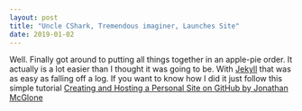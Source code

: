 ```yaml
---
layout: post
title: "Uncle CShark, Tremendous imaginer, Launches Site"
date: 2019-01-02
---
```


Well. Finally got around to putting all things together in an apple-pie order. It actually is a lot easier than I thought it was going to be. With [Jekyll](http://jekyllrb.com) that was as easy as falling off a log. If you want to know how I did it just follow this simple tutorial [Creating and Hosting a Personal Site on GitHub by Jonathan McGlone](http://jmcglone.com/guides/github-pages/)
 
